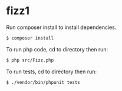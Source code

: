 # fizz1

Run composer install to install dependencies.
```bash
$ composer install
```

To run php code, cd to directory then run:
```bash
$ php src/Fizz.php
```

To run tests, cd to directory then run:
```bash
$ ./vendor/bin/phpunit tests     
```
